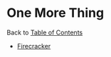 # One More Thing

Back to [Table of Contents](/README.md)


- [Firecracker](https://firecracker-microvm.github.io/)